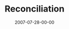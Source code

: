 ---
layout: message
category: message
series: "Fuel"
title: "Reconciliation"
date: 2007-07-28-00-00
message_id: 8
---